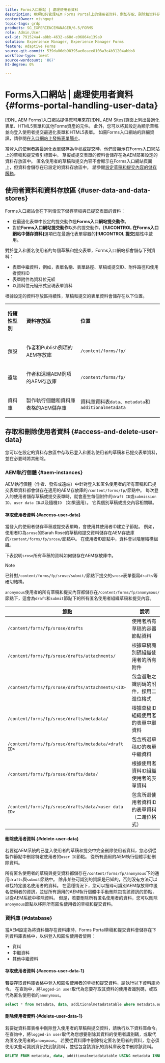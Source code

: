 ```yaml
---
title: Forms入口網站 | 處理使用者資料
description: 瞭解如何管理AEM Forms Portal上的使用者資料，例如存取、刪除和資料存放區。
contentOwner: vishgupt
topic-tags: grdp
products: SG_EXPERIENCEMANAGER/6.5/FORMS
role: Admin,User
exl-id: 791524a4-a8bb-4632-a68d-e96864e139a9
solution: Experience Manager, Experience Manager Forms
feature: Adaptive Forms
source-git-commit: 539da06db98395ae6eaee8103a3e4b31204abbb8
workflow-type: tm+mt
source-wordcount: '867'
ht-degree: 0%

---
```


# Forms入口網站 | 處理使用者資料 {#forms-portal-handling-user-data}

[!DNL AEM Forms]入口網站提供您可用來在[!DNL AEM Sites]頁面上列出最適化表單、HTML5表單和其他Forms資產的元件。 此外，您可以將其設定為顯示草稿並向登入使用者提交最適化表單和HTML5表單。 如需Forms入口網站的詳細資訊，請參閱[在入口網站上發佈表單簡介](/help/forms/using/introduction-publishing-forms.md)。

當登入的使用者將最適化表單儲存為草稿或提交時，他們會顯示在Forms入口網站上的草稿和提交索引標籤中。 草擬或提交表單的資料會儲存在為AEM部署設定的資料存放區中。 匿名使用者的草稿和提交內容不會顯示在Forms入口網站頁面上，但資料會儲存在已設定的資料存放區中。 請參閱[設定草稿和提交內容的儲存服務](/help/forms/using/configuring-draft-submission-storage.md)。

## 使用者資料和資料存放區 {#user-data-and-data-stores}

Forms入口網站會在下列情況下儲存草稿與已提交表單的資料：

* 在最適化表單中設定的提交動作是&#x200B;**Forms入口網站提交動作**。
* 對於&#x200B;**Forms入口網站提交動作**&#x200B;以外的提交動作，**[!UICONTROL 在Forms入口網站中儲存資料]**&#x200B;選項已在最適化表單容器的&#x200B;**[!UICONTROL 提交]**&#x200B;屬性中啟用。

對於登入和匿名使用者的每個草稿和提交表單，Forms入口網站都會儲存下列資料：

* 表單中繼資料，例如，表單名稱、表單路徑、草稿或提交ID、附件路徑和使用者資料ID
* 表單附件為資料位元組
* 以資料位元組形式呈現表單資料

根據設定的資料存放區持續性，草稿和提交的表單資料會儲存在以下位置。

<table>
 <tbody>
  <tr>
   <td><p><strong>持續性型別</strong></p> </td>
   <td><p><strong>資料存放區</strong></p> </td>
   <td><p><strong>位置</strong></p> </td>
  </tr>
  <tr>
   <td><p>預設</p> </td>
   <td><p>作者和Publish例項的AEM存放庫</p> </td>
   <td><p><code>/content/forms/fp/</code></p> </td>
  </tr>
  <tr>
   <td><p>遠端</p> </td>
   <td><p>作者和遠端AEM例項的AEM存放庫</p> </td>
   <td><p><code>/content/forms/fp/</code></p> </td>
  </tr>
  <tr>
   <td><p>資料庫</p> </td>
   <td><p>製作執行個體和資料庫表格的AEM儲存庫</p> </td>
   <td>資料庫資料表<code>data</code>、<code>metadata</code>和 <code>additionalmetadata</code></td>
  </tr>
 </tbody>
</table>

## 存取和刪除使用者資料 {#access-and-delete-user-data}

您可以在設定的資料存放區中存取已登入和匿名使用者的草稿和已提交表單資料，並在必要時將其刪除。

### AEM執行個體 {#aem-instances}

AEM執行個體（作者、發佈或遠端）中針對登入和匿名使用者的所有草稿和已提交表單資料都會儲存在適用的AEM存放庫的`/content/forms/fp/`節點中。 每次登入的使用者儲存草稿或提交表單時，就會產生每個附件的`draft ID`或`submission ID`、`user data ID`以及隨機`ID` （如果適用）。 它與個別草稿或提交內容相關聯。

#### 存取使用者資料 {#access-user-data}

當登入的使用者儲存草稿或提交表單時，會使用其使用者ID建立子節點。 例如，使用者ID為`srose`的Sarah Rose的草稿和提交資料儲存在AEM存放庫的`/content/forms/fp/srose/`節點中。 在使用者ID節點中，資料會以階層結構組織。

下表說明`srose`所有草稿的資料如何儲存在AEM存放庫中。

>[!NOTE]
>
>已針對`/content/forms/fp/srose/submit/`節點下提交的`srose`表單復寫`drafts`等確切結構。
>
>`anonymous`使用者的所有草稿和提交內容都儲存在`/content/forms/fp/anonymous/`節點下，這會為`draft`和`submit`節點下的所有匿名使用者組織草稿和提交內容。

| 節點 | 說明 |
|---|---|
| `/content/forms/fp/srose/drafts` | 使用者所有草稿的容器節點資料 |
| `/content/forms/fp/srose/drafts/attachments/` | 根據草稿識別碼組織使用者的所有附件 |
| `/content/forms/fp/srose/drafts/attachments/<ID>` | 包含選取之識別碼的附件，採用二進位格式 |
| `/content/forms/fp/srose/drafts/metadata/` | 根據草稿ID組織使用者的表單中繼資料 |
| `/content/forms/fp/srose/drafts/metadata/<draft ID>` | 包含所選草稿ID的表單中繼資料 |
| `/content/forms/fp/srose/drafts/data/` | 根據使用者資料ID組織使用者的表單資料 |
| `/content/forms/fp/srose/drafts/data/<user data ID>` | 包含所選使用者資料ID的表單資料（二進位格式） |

#### 刪除使用者資料 {#delete-user-data}

若要從AEM系統的已登入使用者的草稿和提交中完全刪除使用者資料，您必須從製作節點中刪除特定使用者的`user ID`節點。 從所有適用的AEM執行個體手動刪除資料。

所有匿名使用者的草稿與提交資料都儲存在`/content/forms/fp/anonymous`下的通用`drafts`與`submit`節點中。 除非某些可識別的資訊是已知的，否則沒有方法可以尋找特定匿名使用者的資料。 在這種情況下，您可以搜尋可識別AEM存放庫中匿名使用者的資訊，並從所有適用的AEM執行個體中手動刪除包含該資訊的節點，以從AEM系統中移除資料。 但是，若要刪除所有匿名使用者的資料，您可以刪除`anonymous`節點以移除所有匿名使用者的草稿和提交資料。

### 資料庫 {#database}

當AEM設定為將資料儲存在資料庫時，Forms Portal草稿和提交資料會儲存在下列資料庫表格中，以供登入和匿名使用者使用：

* 資料
* 中繼資料
* 其他中繼資料

#### 存取使用者資料 {#access-user-data-1}

若要存取資料庫表格中登入和匿名使用者的草稿和提交資料，請執行以下資料庫命令。 在查詢中，將`logged-in user`取代為您要存取其資料的使用者識別碼，或取代為匿名使用者的`anonymous`。

```sql
select * from metadata, data, additionalmetadatatable where metadata.owner = 'logged-in user' and metadata.id = additionalmetadatatable.id and metadata.userdataID = data.id
```

#### 刪除使用者資料 {#delete-user-data-1}

若要從資料庫表格中刪除登入使用者的草稿與提交資料，請執行以下資料庫命令。 在查詢中，將`logged-in user`取代為您想要刪除其資料的使用者識別碼，或取代為匿名使用者的`anonymous`。 若要從資料庫中刪除特定匿名使用者的資料，您必須使用某些可識別資訊找到該資料，並從包含該資訊的資料庫表格中刪除該資料。

```sql
DELETE FROM metadata, data, additionalmetadatatable USING metadata INNER JOIN data ON metadata.userdataID = data.id INNER JOIN additionalmetadatatable ON metadata.id = additionalmetadatatable.id WHERE metadata.owner = 'logged-in user'
```
